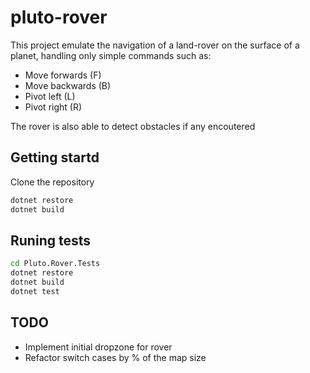 # pluto-rover

This project emulate the navigation of a land-rover on the surface of a planet, handling only simple commands such as:
 - Move forwards (F)
 - Move backwards (B)
 - Pivot left (L)
 - Pivot right (R)

The rover is also able to detect obstacles if any encoutered

## Getting startd

Clone the repository

```bash
dotnet restore
dotnet build
```

## Runing tests

```bash
cd Pluto.Rover.Tests
dotnet restore
dotnet build
dotnet test
```


## TODO

 - Implement initial dropzone for rover
 - Refactor switch cases by % of the map size
